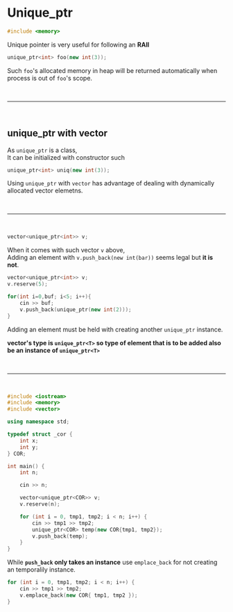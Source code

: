 # Unique_ptr

```cpp
#include <memory>
```

Unique pointer is very useful for following an **RAII**

```cpp
unique_ptr<int> foo(new int(3));
```

Such `foo`'s allocated memory in heap will be returned automatically when process is out of `foo`'s scope.

<br/>

---

<br/>   
   
## **unique_ptr with vector**
   
As `unique_ptr` is a class,   
It can be initialized with constructor such
```cpp
unique_ptr<int> uniq(new int(3));
```   
   
Using `unique_ptr` with `vector` has advantage of dealing with dynamically allocated vector elemetns.
   
<br/>

---

<br/> 
   
```cpp
vector<unique_ptr<int>> v;
```   
   
When it comes with such vector `v` above,   
Adding an element with `v.push_back(new int(bar))` seems legal but **it is not**.

```cpp
vector<unique_ptr<int>> v;
v.reserve(5);

for(int i=0,buf; i<5; i++){
    cin >> buf;
    v.push_back(unique_ptr(new int(2)));
}
```

Adding an element must be held with creating another `unique_ptr` instance.

**vector's type is `unique_ptr<T>` so type of element that is to be added also be an instance of `unique_ptr<T>`**

<br/>

---

<br/>

```cpp
#include <iostream>
#include <memory>
#include <vector>

using namespace std;

typedef struct _cor {
    int x;
    int y;
} COR;

int main() {
    int n;

    cin >> n;

    vector<unique_ptr<COR>> v;
    v.reserve(n);

    for (int i = 0, tmp1, tmp2; i < n; i++) {
        cin >> tmp1 >> tmp2;
        unique_ptr<COR> temp(new COR{tmp1, tmp2});
        v.push_back(temp);
    }
}
```

While **`push_back` only takes an instance** use `emplace_back` for not creating an temporalily instance.

```cpp
for (int i = 0, tmp1, tmp2; i < n; i++) {
    cin >> tmp1 >> tmp2;
    v.emplace_back(new COR{ tmp1, tmp2 });
}
```
